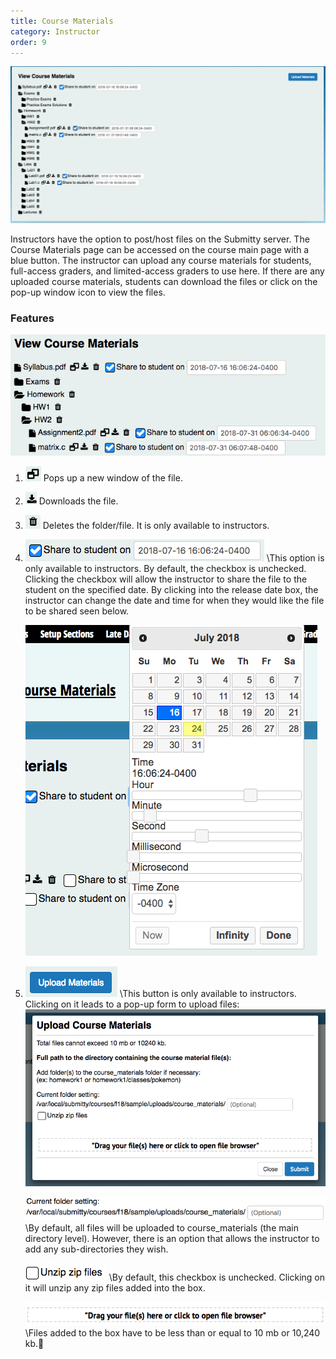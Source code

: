 ```yaml
---
title: Course Materials
category: Instructor
order: 9
---
```


![](/images/course_materials_overview.png)

Instructors have the option to post/host files on the Submitty server.
The Course Materials page can be accessed on the course main page with a blue button.
The instructor can upload any course materials for students, full-access graders, and
limited-access graders to use here. If there are any uploaded course materials,
students can download the files or click on the pop-up window icon to view the files.


### Features
![](/images/course_materials_closeup.png)

1.  ![](/images/course_materials_popup.png) Pops up a new window of the file.

2.  ![](/images/course_materials_download.png) Downloads the file.

3.  ![](/images/course_materials_delete.png) Deletes the folder/file. It is only available to instructors.

4.  ![](/images/course_materials_share.png)
    \This option is only available to instructors. By default, the checkbox is unchecked.
    Clicking the checkbox will allow the instructor to share the file to the student on the specified date.
    By clicking into the release date box, the instructor can change the date and time for when they would like the file to be shared seen below.

    ![](/images/course_materials_date.png)

5.  ![](/images/course_materials_upload_button.png)
    \This button is only available to instructors. Clicking on it leads to a pop-up form to upload files:
    ![](/images/course_materials_upload_form.png)


    ![](/images/course_materials_folder.png)
    \By default, all files will be uploaded to course_materials (the main directory level).
    However, there is an option that allows the instructor to add any sub-directories they wish.

    ![](/images/course_materials_unzip_checkbox.png)
    \By default, this checkbox is unchecked. Clicking on it will unzip any zip files added into the box.

    ![](/images/drag_and_drop.png)
    \Files added to the box have to be less than or equal to 10 mb or 10,240 kb.
